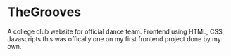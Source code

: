 # TheGrooves
A college club website for official dance team. 
Frontend using HTML, CSS, Javascripts
this was offically one on my first frontend project done by my own.
